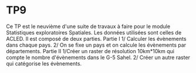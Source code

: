 # TP9
Ce TP est le neuvième d'une suite de travaux à faire pour le module Statistiques exploratoires Spatiales. Les données utilisées sont celles de ACLED.  Il est composé de deux parties.
Partie I
1/ Calculer les évènements dans chaque pays.
2/ On se fixe un pays et on calcule les évènements par départements.
Partie II
1/Créer un raster de résolution 10km*10km qui compte le nombre d'évènements dans le G-5 Sahel.
2/ Créer un autre raster qui catégorise les évènements.

